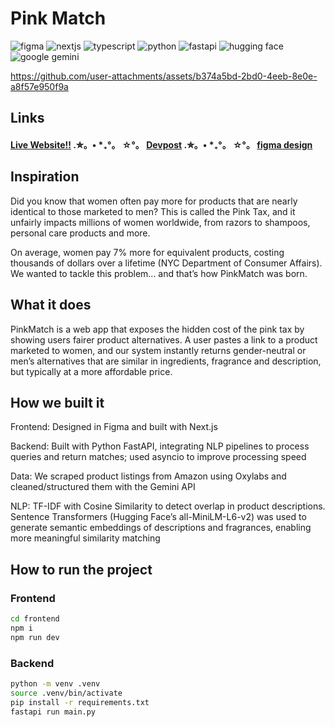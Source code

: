 # Pink Match

![figma](https://img.shields.io/badge/Figma-F24E1E?style=for-the-badge&logo=figma&logoColor=white)
![nextjs](https://img.shields.io/badge/next%20js-000000?style=for-the-badge&logo=nextdotjs&logoColor=white)
![typescript](https://img.shields.io/badge/TypeScript-007ACC?style=for-the-badge&logo=typescript&logoColor=white)
![python](https://img.shields.io/badge/Python-FFD43B?style=for-the-badge&logo=python&logoColor=blue)
![fastapi](https://img.shields.io/badge/fastapi-109989?style=for-the-badge&logo=FASTAPI&logoColor=white)
![hugging face](https://img.shields.io/badge/-HuggingFace-FDEE21?style=for-the-badge&logo=HuggingFace&logoColor=black)
![google gemini](https://img.shields.io/badge/Google%20Gemini-8E75B2?style=for-the-badge&logo=googlegemini&logoColor=white)

https://github.com/user-attachments/assets/b374a5bd-2bd0-4eeb-8e0e-a8f57e950f9a

## Links

#### [Live Website!!](https://pinkmatch.sunray4.hackclub.app/)  .✮。• *₊°。  ☆°。 [Devpost](https://devpost.com/software/pinkmatch)  .✮。• *₊°。  ☆°。 [figma design](https://www.figma.com/design/znHjr90pu3uQtFkug199cu/PinkMatch--TechNova-2025?node-id=7-115&t=7BseKiNO2oPQBejD-0)
#### 
#### 

## Inspiration
Did you know that women often pay more for products that are nearly identical to those marketed to men? This is called the Pink Tax, and it unfairly impacts millions of women worldwide, from razors to shampoos, personal care products and more.

On average, women pay 7% more for equivalent products, costing thousands of dollars over a lifetime (NYC Department of Consumer Affairs). We wanted to tackle this problem... and that’s how PinkMatch was born.

## What it does
PinkMatch is a web app that exposes the hidden cost of the pink tax by showing users fairer product alternatives. A user pastes a link to a product marketed to women, and our system instantly returns gender-neutral or men’s alternatives that are similar in ingredients, fragrance and description, but typically at a more affordable price.

## How we built it
Frontend: Designed in Figma and built with Next.js

Backend: Built with Python FastAPI, integrating NLP pipelines to process queries and return matches; used asyncio to improve processing speed

Data: We scraped product listings from Amazon using Oxylabs and cleaned/structured them with the Gemini API

NLP: TF-IDF with Cosine Similarity to detect overlap in product descriptions. Sentence Transformers (Hugging Face’s all-MiniLM-L6-v2) was used to generate semantic embeddings of descriptions and fragrances, enabling more meaningful similarity matching

## How to run the project

### Frontend
```bash
cd frontend
npm i
npm run dev
```

### Backend
```bash
python -m venv .venv
source .venv/bin/activate
pip install -r requirements.txt
fastapi run main.py
```



